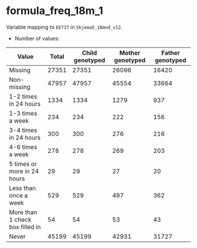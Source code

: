 # formula_freq_18m_1
Variable mapping to `EE737` in `Skjema5_18mnd_v12`.
- Number of values:

| Value | Total | Child genotyped | Mother genotyped | Father genotyped |
| ----- | ----- | --------------- | ---------------- | ---------------- |
| Missing | 27351 | 27351 | 26096 | 16420 |
| Non-missing | 47957 | 47957 | 45554 | 33664 |
| 1-2 times in 24 hours | 1334 | 1334 | 1279 |937 |
| 1-3 times a week | 234 | 234 | 222 |156 |
| 3-4 times in 24 hours | 300 | 300 | 276 |216 |
| 4-6 times a week | 278 | 278 | 269 |203 |
| 5 times or  more  in 24 hours | 29 | 29 | 27 |20 |
| Less than once a week | 529 | 529 | 497 |362 |
| More than 1 check box filled in | 54 | 54 | 53 |43 |
| Never | 45199 | 45199 | 42931 |31727 |



